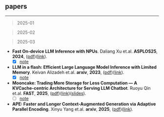 ## papers

---

>2025-01

>2025-02

>2025-03

- **Fast On-device LLM Inference with NPUs**. Daliang Xu et.al. **ASPLOS25**, **2024**, ([pdf](pdf/Fast_On-device_LLM_Inference_with_NPUs.pdf))([link](http://arxiv.org/abs/2407.05858v2)).
  - [x] [note](#2407.05858v2)
- **LLM in a flash: Efficient Large Language Model Inference with Limited Memory**. Keivan Alizadeh et.al. **arxiv**, **2023**, ([pdf](pdf/LLM_in_a_flash__Efficient_Large_Language_Model_Inference_with_Limited___Memory.pdf))([link](http://arxiv.org/abs/2312.11514v3)).
  - [x] [note](#2312.11514v3)
- **Mooncake: Trading More Storage for Less Computation — A KVCache-centric Architecture for Serving LLM Chatbot**. Ruoyu Qin et.al. **FAST**, **2025**, ([pdf](pdf/Mooncake.pdf))([link](https://www.usenix.org/system/files/fast25-qin.pdf))([slides](pdf/Mooncake_fast25_slides-qin.pdf/)).
  - [ ] [note](#fast25-qin)
- **APE: Faster and Longer Context-Augmented Generation via Adaptive
  Parallel Encoding**. Xinyu Yang et.al. **arxiv**, **2025**, ([pdf](pdf/APE__Faster_and_Longer_Context-Augmented_Generation_via_Adaptive___Parallel_Encoding.pdf))([link](http://arxiv.org/abs/2502.05431v2)).